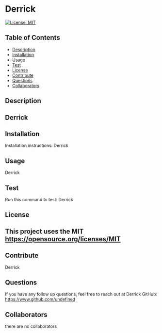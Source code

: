 # Derrick
[![License: MIT](https://img.shields.io/badge/License-MIT-yellow.svg)](https://opensource.org/licenses/MIT)
## Table of Contents
* [Description](#Description)
* [Installation](#Installation)
* [Usage](#Usage)
* [Test](#Test)
* [License](#License)
* [Contribute](#Contribute)
* [Questions](#Questions)
* [Collaborators](#Collaborators)
## Description
Derrick
---
## Installation
Installation instructions: Derrick
## Usage
Derrick
## Test
Run this command to test: Derrick
## License
This project uses the MIT
https://opensource.org/licenses/MIT
---
## Contribute
Derrick
## Questions
If you have any follow up questions, feel free to reach out at Derrick
GitHub: https://www.github.com/undefined
## Collaborators
there are no collaborators
